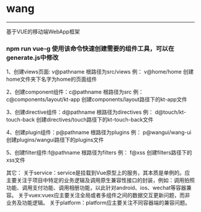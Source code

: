 # wang

---
基于VUE的移动端WebApp框架

### npm run vue-g 使用该命令快速创建需要的组件工具，可以在generate.js中修改

1、创建views页面: v@pathname 根路径为src/views
例： v@home/home  创建home文件夹下名字为home的页面组件

2、创建component组件：c@pathname 根路径为src
例： c@components/layout/kt-app  创建components/layout路径下的kt-app文件

3、创建directive组件：d@pathname 根路径为directives
例： d@touch/kt-touch-back  创建directives/touch路径下的kt-touch-back文件

4、创建plugin组件：p@pathname 根路径为plugins
例： p@wangui/wang-ui  创建plugins/wangui路径下的plugins文件

5、创建filter组件:f@pathname 根路径为filters
例： f@xss  创建filters路径下的xss文件

其它：
  关于service：service是挂载到Vue原型上的服务，其本质是单例的。应主要关注于项目中特定的业务逻辑及调用原生兼容性接口的封装，例如：调用拍照功能、调用支付功能、调用相册功能，以此针对android、ios、wechat等容器兼容。
  关于vuex:vuex应主要关注全局或者多组件之间的数据交互更新问题，而非业务及功能逻辑。
  关于platform：platform应主要关注不同容器端的兼容问题。